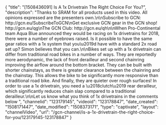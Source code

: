 {
    "title": "[1508436091] Is A 1x Drivetrain The Right Choice For You?",
    "description": "Thanks to SRAM for all products used in this video. All opinions expressed are the presenters own.\n\nSubscribe to GCN: http:\/\/gcn.eu\/SubscribeToGCN\nGet exclusive GCN gear in the GCN shop! http:\/\/gcn.eu\/qg\nThe GCN Club: http:\/\/gcn.eu\/qh\n\nWhen Pro-Continental team Aqua Blue announced they would be racing on 1x drivetrains for 2018, there were a number of eyebrows raised. Is it possible to have the same gear ratios with a 1x system that you\u2019d have with a standard 2x road set up? Simon believes that you can.\n\nBikes set up with a 1x drivetrain can differ from traditional road bikes in a number of ways. They are reportedly more aerodynamic, the lack of front derailleur and second chainring improving the airflow around the bottom bracket. They can be built with shorter chainstays, as there is greater clearance between the chainring and the chainstay. This allows the bike to be significantly more responsive than a traditional road bike. And finally, they are quieter over rough surfaces! In order to use a 1x drivetrain, you need a \u2018clutch\u2019 rear derailleur, which significantly reduces chain slap compared to a traditional derailleur.\n\nLet us know what you think of 1x drivetrains in the comments below ",
    "channelid": "123179145",
    "videoid": "123178847",
    "date_created": "1508171447",
    "date_modified": "1508373171",
    "type": "captivate",
    "layout": "channelVideo",
    "url": "\/gcn-channel\/is-a-1x-drivetrain-the-right-choice-for-you\/123179145-123178847"
}